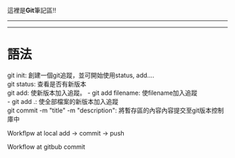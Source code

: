 這裡是**Git**筆記區!!<br>

-----
-----

語法
======

git init: 創建一個git追蹤，並可開始使用status, add....<br>
git status: 查看是否有新版本<br>
git add: 使新版本加入追蹤。
    - git add filename: 使filename加入追蹤<br>
    - git add .: 使全部檔案的新版本加入追蹤<br>
git commit -m "title" -m "description": 將暫存區的內容內容提交至git版本控制庫中



Workflpw at local
add -> commit -> push

Workflow at gitbub
commit
